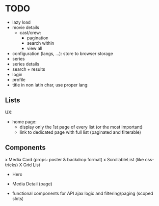 # TODO

* lazy load
* movie details
  * cast/crew: 
    * pagination
    * search within
    * view all
* configuration (langs, ...): store to browser storage
* series
* series details
* search + results
* login
* profile
* title in non latin char, use proper lang


## Lists

UX: 
  * home page: 
    * display only the 1st page of every list (or the most important)
    * link to dedicated page with full list (paginated and filterable)


## Components

x Media Card (props: poster & backdrop format)
x ScrollableList (like css-tricks)
X Grid List
* Hero
* Media Detail (page)
 
* functional components for API ajax logic and filtering/paging (scoped slots)
